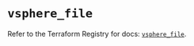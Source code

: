 # `vsphere_file`

Refer to the Terraform Registry for docs: [`vsphere_file`](https://registry.terraform.io/providers/hashicorp/vsphere/2.7.0/docs/resources/file).
